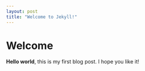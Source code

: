 ```yaml
--- 
layout: post 
title: "Welcome to Jekyll!" 
--- 
```

# Welcome 
**Hello world**, this is my first blog post. 
I hope you like it! 
